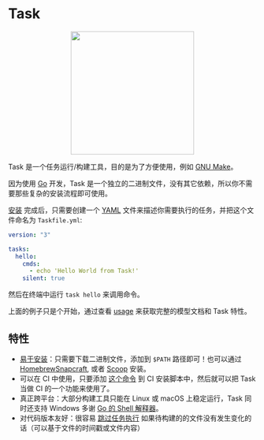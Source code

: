 # Task

<div align="center">
  <img id="logo" src="https://taskfile.dev/img/logo.svg" height="250px" width="250px" />
</div>

Task 是一个任务运行/构建工具，目的是为了方便使用，例如 [GNU Make][make]。

因为使用 [Go][go] 开发，Task 是一个独立的二进制文件，没有其它依赖，所以你不需要那些复杂的安装流程即可使用。

[安装](installation.md) 完成后，只需要创建一个 [YAML][yaml] 文件来描述你需要执行的任务，并把这个文件命名为 `Taskfile.yml`:

```yaml title="Taskfile.yml"
version: "3"

tasks:
  hello:
    cmds:
      - echo 'Hello World from Task!'
    silent: true
```

然后在终端中运行 `task hello` 来调用命令。

上面的例子只是个开始，通过查看 [usage](/usage) 来获取完整的模型文档和 Task 特性。

## 特性

- [易于安装](installation.md)：只需要下载二进制文件，添加到 `$PATH` 路径即可！也可以通过 [Homebrew][homebrew][Snapcraft][snapcraft], 或者 [Scoop][scoop] 安装。
- 可以在 CI 中使用，只要添加 [这个命令](installation.md#install-script) 到 CI 安装脚本中，然后就可以把 Task 当做 CI 的一个功能来使用了。
- 真正跨平台：大部分构建工具只能在 Linux 或 macOS 上稳定运行，Task 同时还支持 Windows 多谢 [Go 的 Shell 解释器](sh)。
- 对代码版本友好：很容易 [跳过任务执行](/usage#prevent-unnecessary-work) 如果待构建的的文件没有发生变化的话（可以基于文件的时间戳或文件内容）

[make]: https://www.gnu.org/software/make/
[go]: https://go.dev/
[yaml]: http://yaml.org/
[homebrew]: https://brew.sh/
[snapcraft]: https://snapcraft.io/
[scoop]: https://scoop.sh/
[sh]: https://github.com/mvdan/sh
